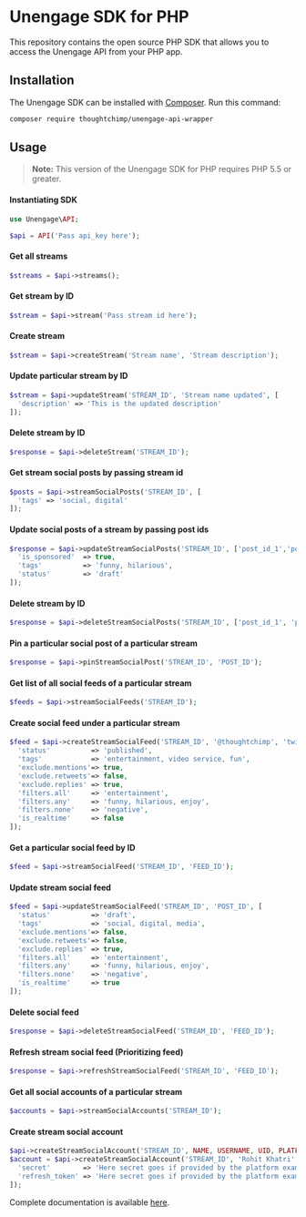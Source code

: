 # Unengage SDK for PHP

This repository contains the open source PHP SDK that allows you to access the Unengage API from your PHP app.


## Installation

The Unengage SDK can be installed with [Composer](https://getcomposer.org/). Run this command:

```sh
composer require thoughtchimp/unengage-api-wrapper
```

## Usage

> **Note:** This version of the Unengage SDK for PHP requires PHP 5.5 or greater.


#### Instantiating SDK

```php
use Unengage\API;

$api = API('Pass api_key here');
```

#### Get all streams

```php
$streams = $api->streams();
```

#### Get stream by ID

```php
$stream = $api->stream('Pass stream id here');
```

#### Create stream

```php
$stream = $api->createStream('Stream name', 'Stream description');
```

#### Update particular stream by ID

```php
$stream = $api->updateStream('STREAM_ID', 'Stream name updated', [
  'description' => 'This is the updated description'
]);
```

#### Delete stream by ID

```php
$response = $api->deleteStream('STREAM_ID');
```

#### Get stream social posts by passing stream id

```php
$posts = $api->streamSocialPosts('STREAM_ID', [
  'tags' => 'social, digital'
]);
```

#### Update social posts of a stream by passing post ids

```php
$response = $api->updateStreamSocialPosts('STREAM_ID', ['post_id_1','post_id_2'], [
  'is_sponsored'  => true,
  'tags'          => 'funny, hilarious',
  'status'        => 'draft'
]);
```

#### Delete stream by ID

```php
$response = $api->deleteStreamSocialPosts('STREAM_ID', ['post_id_1', 'post_id_2', 'post_id_3']);
```

#### Pin a particular social post of a particular stream

```php
$response = $api->pinStreamSocialPost('STREAM_ID', 'POST_ID');
```

#### Get list of all social feeds of a particular stream

```php
$feeds = $api->streamSocialFeeds('STREAM_ID');
```


#### Create social feed under a particular stream

```php
$feed = $api->createStreamSocialFeed('STREAM_ID', '@thoughtchimp', 'twitter', [
  'status'          => 'published',
  'tags'            => 'entertainment, video service, fun',
  'exclude.mentions'=> true,
  'exclude.retweets'=> false,
  'exclude.replies' => true,
  'filters.all'     => 'entertainment',
  'filters.any'     => 'funny, hilarious, enjoy',
  'filters.none'    => 'negative',
  'is_realtime'     => false
]);
```


#### Get a particular social feed by ID

```php
$feed = $api->streamSocialFeed('STREAM_ID', 'FEED_ID');
```


#### Update stream social feed

```php
$feed = $api->updateStreamSocialFeed('STREAM_ID', 'POST_ID', [
  'status'          => 'draft',
  'tags'            => 'social, digital, media',
  'exclude.mentions'=> false,
  'exclude.retweets'=> false,
  'exclude.replies' => true,
  'filters.all'     => 'entertainment',
  'filters.any'     => 'funny, hilarious, enjoy',
  'filters.none'    => 'negative',
  'is_realtime'     => true
]);
```

#### Delete social feed

```php
$response = $api->deleteStreamSocialFeed('STREAM_ID', 'FEED_ID');
```

#### Refresh stream social feed (Prioritizing feed)

```php
$response = $api->refreshStreamSocialFeed('STREAM_ID', 'FEED_ID');
```

#### Get all social accounts of a particular stream

```php
$accounts = $api->streamSocialAccounts('STREAM_ID');
```

#### Create stream social account

```php
$api->createStreamSocialAccount('STREAM_ID', NAME, USERNAME, UID, PLATFORM, TOKEN, [array of properties]);
$account = $api->createStreamSocialAccount('STREAM_ID', 'Rohit Khatri', 'rohit49khatri', '39478934', 'twitter', '39478skhf3948shkjfsdf', [
  'secret'        => 'Here secret goes if provided by the platform example twitter',
  'refresh_token' => 'Here secret goes if provided by the platform example youtube'
]);
```

Complete documentation is available [here](http://api.unengage.com/docs).
